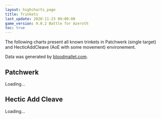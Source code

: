 ```yaml
---
layout: highcharts_page
title: Trinkets
last_update: 2020-11-23 09:00:00
game_version: 9.0.2 Battle for Azeroth
toc: true
---
```


The following charts present all known trinkets in Patchwerk (single
target) and HecticAddCleave (AoE with some movement) environement.

Data was generated by [bloodmallet.com](https://bloodmallet.com).

## Patchwerk
<div id="bloodmallet_patchwerk" class="bloodmallet_chart" data-wow-class="shaman" data-wow-spec="elemental" data-font-color="#eee" data-background-color="#222">Loading...</div>

## Hectic Add Cleave
<div id="bloodmallet_hecticaddcleave" class="bloodmallet_chart" data-wow-class="shaman" data-wow-spec="elemental" data-fight-style="hecticaddcleave" data-font-color="#eee" data-background-color="#222">Loading...</div>
